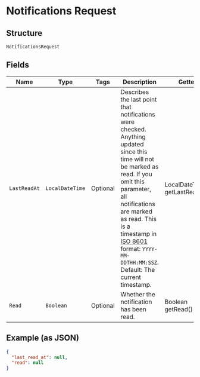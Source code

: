 
# Notifications Request

## Structure

`NotificationsRequest`

## Fields

| Name | Type | Tags | Description | Getter | Setter |
|  --- | --- | --- | --- | --- | --- |
| `LastReadAt` | `LocalDateTime` | Optional | Describes the last point that notifications were checked. Anything updated since this time will not be marked as read. If you omit this parameter, all notifications are marked as read. This is a timestamp in [ISO 8601](https://en.wikipedia.org/wiki/ISO_8601) format: `YYYY-MM-DDTHH:MM:SSZ`. Default: The current timestamp. | LocalDateTime getLastReadAt() | setLastReadAt(LocalDateTime lastReadAt) |
| `Read` | `Boolean` | Optional | Whether the notification has been read. | Boolean getRead() | setRead(Boolean read) |

## Example (as JSON)

```json
{
  "last_read_at": null,
  "read": null
}
```

